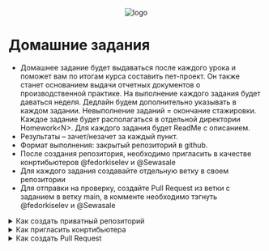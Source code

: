 <p align="center">
  <img src="assets/logo.png" alt="logo" title="Летняя стажировка fuse8/byteminds"/>
</p>

# Домашние задания

- Домашнее задание будет выдаваться после каждого урока и поможет вам по итогам курса составить пет-проект. 
Он также станет основанием выдачи отчетных документов о производственной практике. 
На выполнение каждого задания будет даваться неделя. 
Дедлайн будем дополнительно указывать в каждом задании. 
Невыполнение заданий = окончание стажировки. 
Каждое задание будет располагаться в отдельной директории Homework\<N>. Для каждого задания будет ReadMe с описанием.
- Результаты – зачет/незачет за каждый пункт.
- Формат выполнения: закрытый репозиторий в github.
- После создания репозитория, необходимо пригласить в качестве конртибьютеров @fedorkiselev и @Sewasale
- Для каждого задания создавайте отдельную ветку в своем репозитории
- Для отправки на проверку, создайте Pull Request из ветки с заданием в ветку main, в комменте необходимо тэгнуть @fedorkiselev и @Sewasale


<details>
  <summary>Как создать приватный репозиторий</summary>
  
 - С основной старницы перейти на вкладку Repositories, найти на этой странице кнопку создания репозитория

![create_repo1](/assets/create_repo1.png)
 - Ввести название репозитория
 - Установить приватность
 - Создать

![create_repo2](/assets/create_repo2.png)
 
</details>

<details>
  <summary>Как пригласить конртибьютера</summary>
  
  - Зайти в настройки репозитория
  - Зайти на вкладку Collobarations и выбрать нужных людей

![invite](/assets/invite.png)
 
</details>

<details>
  <summary>Как создать Pull Request</summary>
  
 - ![pr1](/assets/pr1.png)
 - ![pr2](/assets/pr2.png)
 - ![pr3](/assets/pr3.png)
 
</details>